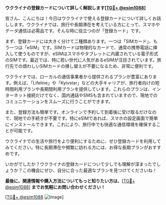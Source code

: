 **ウクライナの登録カードについて詳しく解説します[[TG💪+ @esim1088](https://t.me/s/esim1088)]**

皆さん、こんにちは！今日はウクライナで使える登録カードについて詳しくお話しします。ウクライナでは、旅行や長期滞在を考えている方にとって、スマホやデータ通信は必需品です。そんな時に役立つのが「登録カード」です。

まず、登録カードには大きく分けて二種類あります。一つは「SIMカード」、もう一つは「eSIM」です。SIMカードは物理的なカードで、通常の携帯電話に挿入して使うものですが、eSIMはスマホやタブレットに内蔵されている電子形式のSIMです。最近では、特に若い世代に人気があるeSIMが注目されています。旅行先での煩わしいSIMカードの挿し替えが不要になるため、非常に便利です。

ウクライナでは、ローカルの通信事業者から提供されるプランが豊富にあります。例えば、「Lifeline」や「Kyivstar」などの大手キャリアが、旅行者向けの短時間利用プランや長期間利用プランを提供しています。これらのプランは、インターネット接続だけでなく、国内通話やSMSも含まれていますので、現地でのコミュニケーションをスムーズに行うことができます。

また、登録方法も簡単です。オンラインで予約して到着後に受け取るだけなので、現地での手続きが不要です。特にeSIMであれば、スマホの設定画面で簡単にインストールできます。これにより、旅行中でも快適な通信環境を確保することが可能です。

ウクライナでの生活や旅行をより便利にするために、ぜひ登録カードを利用してみてください。特に長期滞在や頻繁に訪れる方には、お得な長期プランがおすすめです。

いかがでしたか？ウクライナの登録カードについて少しでも理解が深まったでしょうか？この機会にぜひ、自分に合った最適なプランを見つけてくださいね！

**最後に、関連情報や購入方法についてもっと知りたい方は、**[[TG💪+ @esim1088](https://t.me/s/esim1088)] **までお気軽にお問い合わせください！**

[[TG💪+ @esim1088](https://t.me/s/esim1088) ![Image](https://i.postimg.cc/Y0z9fWf4/image.png)]